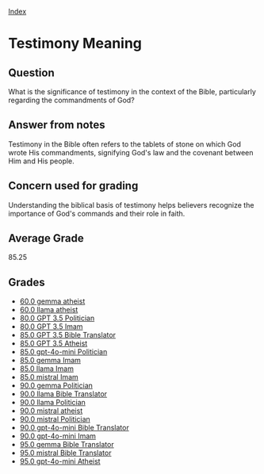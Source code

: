 
[Index](../index.md)
# Testimony Meaning
## Question
What is the significance of testimony in the context of the Bible, particularly regarding the commandments of God?

## Answer from notes
Testimony in the Bible often refers to the tablets of stone on which God wrote His commandments, signifying God's law and the covenant between Him and His people.

## Concern used for grading
Understanding the biblical basis of testimony helps believers recognize the importance of God's commands and their role in faith.

## Average Grade
85.25

## Grades
 * [60.0 gemma atheist](../answers/gemma_atheist/Testimony_Meaning.md)
 * [60.0 llama atheist](../answers/llama_atheist/Testimony_Meaning.md)
 * [80.0 GPT 3.5 Politician](../answers/GPT_3.5_Politician/Testimony_Meaning.md)
 * [80.0 GPT 3.5 Imam](../answers/GPT_3.5_Imam/Testimony_Meaning.md)
 * [85.0 GPT 3.5 Bible Translator](../answers/GPT_3.5_Bible_Translator/Testimony_Meaning.md)
 * [85.0 GPT 3.5 Atheist](../answers/GPT_3.5_Atheist/Testimony_Meaning.md)
 * [85.0 gpt-4o-mini Politician](../answers/gpt-4o-mini_Politician/Testimony_Meaning.md)
 * [85.0 gemma Imam](../answers/gemma_Imam/Testimony_Meaning.md)
 * [85.0 llama Imam](../answers/llama_Imam/Testimony_Meaning.md)
 * [85.0 mistral Imam](../answers/mistral_Imam/Testimony_Meaning.md)
 * [90.0 gemma Politician](../answers/gemma_Politician/Testimony_Meaning.md)
 * [90.0 llama Bible Translator](../answers/llama_Bible_Translator/Testimony_Meaning.md)
 * [90.0 llama Politician](../answers/llama_Politician/Testimony_Meaning.md)
 * [90.0 mistral atheist](../answers/mistral_atheist/Testimony_Meaning.md)
 * [90.0 mistral Politician](../answers/mistral_Politician/Testimony_Meaning.md)
 * [90.0 gpt-4o-mini Bible Translator](../answers/gpt-4o-mini_Bible_Translator/Testimony_Meaning.md)
 * [90.0 gpt-4o-mini Imam](../answers/gpt-4o-mini_Imam/Testimony_Meaning.md)
 * [95.0 gemma Bible Translator](../answers/gemma_Bible_Translator/Testimony_Meaning.md)
 * [95.0 mistral Bible Translator](../answers/mistral_Bible_Translator/Testimony_Meaning.md)
 * [95.0 gpt-4o-mini Atheist](../answers/gpt-4o-mini_Atheist/Testimony_Meaning.md)

